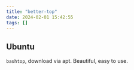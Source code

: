 ```yaml
---
title: "better-top"
date: 2024-02-01 15:42:55
tags: []
---
```

## Ubuntu

`bashtop`, download via apt. Beautiful, easy to use.

